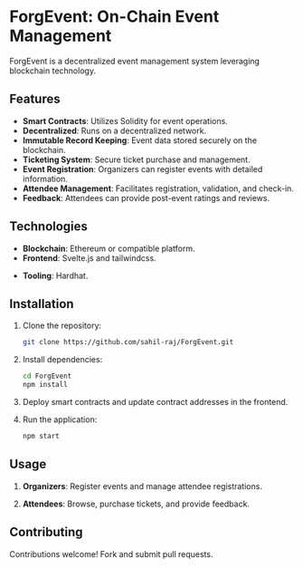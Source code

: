 # ForgEvent: On-Chain Event Management

ForgEvent is a decentralized event management system leveraging blockchain technology.

## Features

- **Smart Contracts**: Utilizes Solidity for event operations.
- **Decentralized**: Runs on a decentralized network.
- **Immutable Record Keeping**: Event data stored securely on the blockchain.
- **Ticketing System**: Secure ticket purchase and management.
- **Event Registration**: Organizers can register events with detailed information.
- **Attendee Management**: Facilitates registration, validation, and check-in.
- **Feedback**: Attendees can provide post-event ratings and reviews.

## Technologies

- **Blockchain**: Ethereum or compatible platform.
- **Frontend**: Svelte.js and tailwindcss.
<!-- - **Storage**: Optional IPFS for decentralized media storage. -->
- **Tooling**: Hardhat.

## Installation

1. Clone the repository:

   ```bash
   git clone https://github.com/sahil-raj/ForgEvent.git
   ```

2. Install dependencies:

   ```bash
   cd ForgEvent
   npm install
   ```

3. Deploy smart contracts and update contract addresses in the frontend.

4. Run the application:

   ```bash
   npm start
   ```

## Usage

1. **Organizers**: Register events and manage attendee registrations.
   
2. **Attendees**: Browse, purchase tickets, and provide feedback.

## Contributing

Contributions welcome! Fork and submit pull requests.
